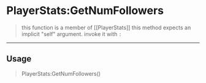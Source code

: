 # PlayerStats:GetNumFollowers
> this function is a member of [[PlayerStats]]
> this method expects an implicit "self" argument. invoke it with `:`
-----
## Usage
> PlayerStats:GetNumFollowers()
